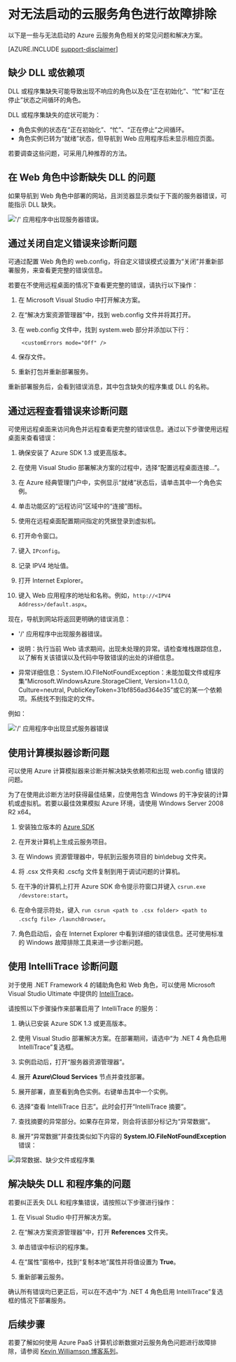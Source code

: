 <properties
   pageTitle="对无法启动的角色进行故障排除 | Azure"
   description="以下是云服务角色无法启动的一些常见原因。此外还提供了这些问题的解决方案。"
   services="cloud-services"
   documentationCenter=""
   authors="simonxjx"
   manager="felixwu"
   editor=""
   tags="top-support-issue"/>
<tags
   ms.service="cloud-services"
   ms.devlang="na"
   ms.topic="article"
   ms.tgt_pltfrm="na"
   ms.workload="tbd"
   ms.date="11/14/2016"
   wacn.date="01/03/2017"
   ms.author="v-six" />

# 对无法启动的云服务角色进行故障排除

以下是一些与无法启动的 Azure 云服务角色相关的常见问题和解决方案。

[AZURE.INCLUDE [support-disclaimer](../../includes/support-disclaimer.md)]

## 缺少 DLL 或依赖项

DLL 或程序集缺失可能导致出现不响应的角色以及在“正在初始化”、“忙”和“正在停止”状态之间循环的角色。

DLL 或程序集缺失的症状可能为：

- 角色实例的状态在“正在初始化”、“忙”、“正在停止”之间循环。
- 角色实例已转为“就绪”状态，但导航到 Web 应用程序后未显示相应页面。

若要调查这些问题，可采用几种推荐的方法。

## 在 Web 角色中诊断缺失 DLL 的问题

如果导航到 Web 角色中部署的网站，且浏览器显示类似于下面的服务器错误，可能指示 DLL 缺失。

!['/' 应用程序中出现服务器错误。](./media/cloud-services-troubleshoot-roles-that-fail-start/ic503388.png)

## 通过关闭自定义错误来诊断问题

可通过配置 Web 角色的 web.config，将自定义错误模式设置为“关闭”并重新部署服务，来查看更完整的错误信息。

若要在不使用远程桌面的情况下查看更完整的错误，请执行以下操作：

1. 在 Microsoft Visual Studio 中打开解决方案。

2. 在“解决方案资源管理器”中，找到 web.config 文件并将其打开。

3. 在 web.config 文件中，找到 system.web 部分并添加以下行：

		<customErrors mode="Off" />


4. 保存文件。

5. 重新打包并重新部署服务。

重新部署服务后，会看到错误消息，其中包含缺失的程序集或 DLL 的名称。

## 通过远程查看错误来诊断问题

可使用远程桌面来访问角色并远程查看更完整的错误信息。通过以下步骤使用远程桌面来查看错误：

1. 确保安装了 Azure SDK 1.3 或更高版本。

2. 在使用 Visual Studio 部署解决方案的过程中，选择“配置远程桌面连接...”。

3. 在 Azure 经典管理门户中，实例显示“就绪”状态后，请单击其中一个角色实例。

4. 单击功能区的“远程访问”区域中的“连接”图标。

5. 使用在远程桌面配置期间指定的凭据登录到虚拟机。

6. 打开命令窗口。

7. 键入 `IPconfig`。

8. 记录 IPV4 地址值。

9. 打开 Internet Explorer。

10. 键入 Web 应用程序的地址和名称。例如，`http://<IPV4 Address>/default.aspx`。

现在，导航到网站将返回更明确的错误消息：

* '/' 应用程序中出现服务器错误。

* 说明：执行当前 Web 请求期间，出现未处理的异常。请检查堆栈跟踪信息，以了解有关该错误以及代码中导致错误的出处的详细信息。

* 异常详细信息：System.IO.FIleNotFoundException：未能加载文件或程序集“Microsoft.WindowsAzure.StorageClient, Version=1.1.0.0, Culture=neutral, PublicKeyToken=31bf856ad364e35”或它的某一个依赖项。系统找不到指定的文件。

例如：

!['/' 应用程序中出现显式服务器错误](./media/cloud-services-troubleshoot-roles-that-fail-start/ic503389.png)

## 使用计算模拟器诊断问题

可以使用 Azure 计算模拟器来诊断并解决缺失依赖项和出现 web.config 错误的问题。

为了在使用此诊断方法时获得最佳结果，应使用包含 Windows 的干净安装的计算机或虚拟机。若要以最佳效果模拟 Azure 环境，请使用 Windows Server 2008 R2 x64。

1. 安装独立版本的 [Azure SDK](/downloads)

2. 在开发计算机上生成云服务项目。

3. 在 Windows 资源管理器中，导航到云服务项目的 bin\\debug 文件夹。

4. 将 .csx 文件夹和 .cscfg 文件复制到用于调试问题的计算机。

5. 在干净的计算机上打开 Azure SDK 命令提示符窗口并键入 `csrun.exe /devstore:start`。

6. 在命令提示符处，键入 `run csrun <path to .csx folder> <path to .cscfg file> /launchBrowser`。

7. 角色启动后，会在 Internet Explorer 中看到详细的错误信息。还可使用标准的 Windows 故障排除工具来进一步诊断问题。

## 使用 IntelliTrace 诊断问题

对于使用 .NET Framework 4 的辅助角色和 Web 角色，可以使用 Microsoft Visual Studio Ultimate 中提供的 [IntelliTrace](https://msdn.microsoft.com/zh-cn/library/dd264915.aspx)。

请按照以下步骤操作来部署启用了 IntelliTrace 的服务：

1. 确认已安装 Azure SDK 1.3 或更高版本。

2. 使用 Visual Studio 部署解决方案。在部署期间，请选中“为 .NET 4 角色启用 IntelliTrace”复选框。

3. 实例启动后，打开“服务器资源管理器”。

4. 展开 **Azure\\Cloud Services** 节点并查找部署。

5. 展开部署，直至看到角色实例。右键单击其中一个实例。

6. 选择“查看 IntelliTrace 日志”。此时会打开“IntelliTrace 摘要”。

7. 查找摘要的异常部分。如果存在异常，则会将该部分标记为“异常数据”。

8. 展开“异常数据”并查找类似如下内容的 **System.IO.FileNotFoundException** 错误：

![异常数据、缺少文件或程序集](./media/cloud-services-troubleshoot-roles-that-fail-start/ic503390.png)

## 解决缺失 DLL 和程序集的问题

若要纠正丢失 DLL 和程序集错误，请按照以下步骤进行操作：

1. 在 Visual Studio 中打开解决方案。

2. 在“解决方案资源管理器”中，打开 **References** 文件夹。

3. 单击错误中标识的程序集。

4. 在“属性”窗格中，找到“复制本地”属性并将值设置为 **True**。

5. 重新部署云服务。

确认所有错误均已更正后，可以在不选中“为 .NET 4 角色启用 IntelliTrace”复选框的情况下部署服务。

## 后续步骤



若要了解如何使用 Azure PaaS 计算机诊断数据对云服务角色问题进行故障排除，请参阅 [Kevin Williamson 博客系列](http://blogs.msdn.com/b/kwill/archive/2013/08/09/windows-azure-paas-compute-diagnostics-data.aspx)。

<!---HONumber=Mooncake_Quality_Review_1202_2016-->